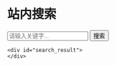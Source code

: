 <h1>站内搜索</h1>
<div id="search">
    <form action="/blog/search.html">
        <input maxlength="80" placeholder="请输入关键字..." id="search_input" name="key_word" value="" type="search" required="">
        <input class="submit" type="submit" value="搜索" id="search_btn">
    </form>

    <div id="search_result">
    </div>
</div>